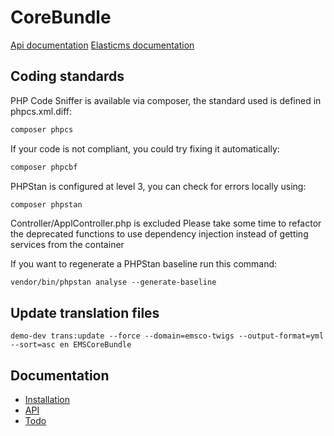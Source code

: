 CoreBundle
=============

[Api documentation](../master/doc/api.md)
[Elasticms documentation](../master/doc/elasticms.md)

Coding standards
----------------
PHP Code Sniffer is available via composer, the standard used is defined in phpcs.xml.diff:
````bash
composer phpcs
````

If your code is not compliant, you could try fixing it automatically:
````bash
composer phpcbf
````

PHPStan is configured at level 3, you can check for errors locally using:
`````bash
composer phpstan
`````

Controller/ApplController.php is excluded 
Please take some time to refactor the deprecated functions to use dependency injection instead of getting services from the container

If you want to regenerate a PHPStan baseline run this command:
```
vendor/bin/phpstan analyse --generate-baseline
```


## Update translation files

```
demo-dev trans:update --force --domain=emsco-twigs --output-format=yml --sort=asc en EMSCoreBundle
```



Documentation
-------------
* [Installation](../master/doc/install.md)
* [API](../master/doc/api.md)
* [Todo](../master/doc/todo.md)
